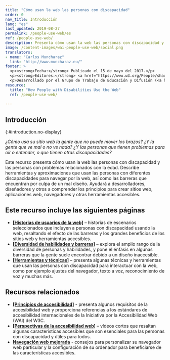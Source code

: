 ```yaml
---
title: "Cómo usan la web las personas con discapacidad"
order: 0
nav_title: Introducción
lang: "es"
last_updated: 2019-08-27
permalink: /people-use-web/es
ref: /people-use-web/
description: Presenta cómo usan la web las personas con discapacidad y las personas con problemas relacionados con la edad.
image: /content-images/wai-people-use-web/social.png
translators: 
- name: "Carlos Muncharaz"
  link: "http://www.muncharaz.eu/"
footer: >
  <p><strong>Fecha:</strong> Publicado el 15 de mayo del 2017.</p>
  <p><strong>Editores:</strong> <a href="https://www.w3.org/People/shadi/">Shadi Abou_Zahra</a>. Editora anterior: <a href="https://www.w3.org/People/Brewer/">Judy Brewer</a>. <a href="https://www.w3.org/WAI/intro/people-use-web/acknowledgments">Agradecimientos</a>.</p>
  <p>Desarrollado por el Grupo de Trabajo de Educación y Difusión (<a href="http://www.w3.org/WAI/EO/">EOWG</a>). Anteriormente desarrollado con el <a href="https://www.w3.org/WAI/EO/2008/wai-age-tf">equipo de trabajo WAI-AGE</a>, con apoyo del <a href="https://www.w3.org/WAI/WAI-AGE/">proyecto WAI-AGE</a>.</p>
resource:
  title: "How People with Disabilities Use the Web"
  ref: /people-use-web/
  
---
```


## Introducción
{:#introduction.no-display}

*¿Cómo usa su sitio web la gente que no puede mover los brazos? ¿Y la gente que ve mal o no ve nada? ¿Y las personas que tienen problemas para oír o entender, o que tienen otras discapacidades?*

Este recurso presenta cómo usan la web las personas con discapacidad y las personas con problemas relacionados con la edad. Describe herramientas y aproximaciones que usan las personas con diferentes discapacidades para navegar por la web, así como las barreras que encuentran por culpa de un mal diseño. Ayudará a desarrolladores, diseñadores y otros a comprender los principios para crear sitios web, aplicaciones web, navegadores y otras herramientas accesibles.

## Este recurso incluye las siguientes páginas

-   **[[Historias de usuarios de la web]](/people-use-web/user-stories/)** – historias de escenarios seleccionados que incluyen a personas con discapacidad usando la web, resaltando el efecto de las barreras y los grandes beneficios de los sitios web y herramientas accesibles.
-   **[[Diversidad de habilidades y barreras]](/people-use-web/abilities-barriers/)** – explora el amplio rango de la diversidad de personas y habilidades, y pone el énfasis en algunas barreras que la gente suele encontrar debido a un diseño inaccesible.
-   **[[Herramientas y técnicas]](/people-use-web/tools-techniques/)** – presenta algunas técnicas y herramientas que usan las personas con discapacidad para interactuar con la web, como por ejemplo ajustes del navegador, texto a voz, reconocimiento de voz y muchas más.

## Recursos relacionados

-   **[[Principios de accesibilidad]](/fundamentals/accessibility-principles/)** - presenta algunos requisitos de la accesibilidad web y proporciona referencias a los estándares de accesibilidad internacionales de la Iniciativa por la Accesibilidad Web (WAI) del W3C.
-   **[[Perspectivas de la accesibilidad web]](/perspective-videos/)** – vídeos cortos que resaltan algunas características accesibles que son esenciales para las personas con discapacidad y útiles para todos.
-   **[Navegación web mejorada](http://www.w3.org/WAI/users/browsing)** - consejos para personalizar su navegador web particular y la configuración de su ordenador para beneficiarse de las características accesibles.
